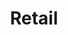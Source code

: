 ---
title: Retail
slug: retail
taxonomy:
	tag: industry
content:
    items:
        '@taxonomy.industry': retail
    order:
        by: date
        dir: desc
---